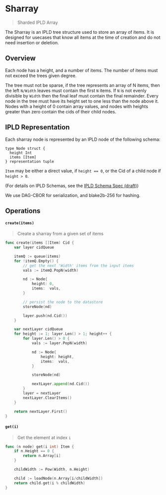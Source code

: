 # Sharray

> Sharded IPLD Array

The Sharray is an IPLD tree structure used to store an array of items. It is designed for usecases that know all items at the time of creation and do not need insertion or deletion.

## Overview

Each node has a height, and a number of items. The number of items must not exceed the trees given degree.

The tree must not be sparse, if the tree represents an array of N items, then the left `N/Width` leaves must contain the first `N` items. If `N` is not evenly divisible by `Width` then the final leaf must contain the final remainder. Every node in the tree must have its height set to one less than the node above it. Nodes with a height of 0 contain array values, and nodes with heights greater than zero contain the cids of their child nodes.

## IPLD Representation

Each sharray node is represented by an IPLD node of the following schema:

```
type Node struct {
  height Int
  items [Item]
} representation tuple
```

`Item` may be either a direct value, if `height == 0`, or the Cid of a child node if `height > 0`.

(For details on IPLD Schemas, see the [IPLD Schema Spec (draft)](https://github.com/ipld/specs/blob/dcbfb25468092be796bab90e90e3f2535fdeddc7/schema/representations.md))

We use DAG-CBOR for serialization, and blake2b-256 for hashing.

## Operations

#### `create(items)`

> Create a sharray from a given set of items

```go
func create(items []Item) Cid {
	var layer cidQueue

	itemQ := queue(items)
	for !itemQ.Empty() {
		// get the next 'Width' items from the input items
		vals := itemQ.PopN(width)

		nd := Node{
			height: 0,
			items:  vals,
		}

		// persist the node to the datastore
		storeNode(nd)

		layer.push(nd.Cid())
	}

	var nextLayer cidQueue
	for height := 1; layer.Len() > 1; height++ {
		for layer.Len() > 0 {
			vals := layer.PopN(width)

			nd := Node{
				height: height,
				items:  vals,
			}

			storeNode(nd)

			nextLayer.append(nd.Cid())
		}
		layer = nextLayer
		nextLayer.ClearItems()
	}

	return nextLayer.First()
}
```



#### `get(i)`

> Get the element at index `i`

```go
func (n node) get(i int) Item {
	if n.Height == 0 {
		return n.Array[i]
	}

	childWidth := Pow(Width, n.Height)

	child := loadNode(n.Array[i/childWidth])
	return child.get(i % childWidth)
}
```


